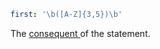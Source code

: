 ```yaml
first: '\b([A-Z]{3,5})\b'
```

The [consequent ][1] of the statement.

[1]: https://en.wiktionary.org/wiki/consequent#:~:text=consequent%20(plural%20consequents),the%20other%20being%20the%20antecedent.